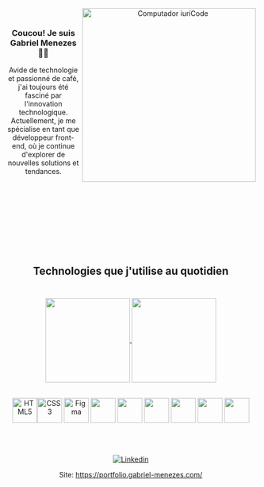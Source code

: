 <div align="center">

<img src="https://raw.githubusercontent.com/MicaelliMedeiros/micaellimedeiros/master/image/computer-illustration.png" min-width="400px" max-width="350px" width="350px" align="right" alt="Computador iuriCode">
<br>

### Coucou! Je suis Gabriel Menezes 🖖🏼



Avide de technologie et passionné de café, j'ai toujours été fasciné par l'innovation technologique. Actuellement, je me spécialise en tant que développeur front-end, où je continue d'explorer de nouvelles solutions et tendances.

<br><br>
 <br><br>
 <br><br>
 <br><br>

## Technologies que j'utilise au quotidien<br><br>

<div display="inline_block">


<a href="https://github.com/GabrielMenezesSilva/github-readme-stats">
  <img height=170 align="center" src="https://github-readme-stats.vercel.app/api?username=GabrielMenezesSilva&theme=tokyonight" />
</a>
<a href="https://github.com/GabrielMenezesSilva/convoychat">
  <img height=170 align="center" src="https://github-readme-stats.vercel.app/api/top-langs?username=GabrielMenezesSilva&layout=compact&langs_count=8&card_width=320&theme=tokyonight" />
</a>

<div/>
<div style="display: inline_block"><br/>
<p align="left">

 <a href="https://developer.mozilla.org/en-US/docs/Glossary/HTML5" target="_blank" rel="noreferrer"><img src="https://raw.githubusercontent.com/danielcranney/readme-generator/main/public/icons/skills/html5-colored.svg" width="50" height="50" alt="HTML5" /></a><a href="https://www.w3.org/TR/CSS/#css" target="_blank" rel="noreferrer"><img src="https://raw.githubusercontent.com/danielcranney/readme-generator/main/public/icons/skills/css3-colored.svg" width="50" height="50" alt="CSS3" /></a>
<a href="https://www.figma.com/" target="_blank" rel="noreferrer"><img src="https://raw.githubusercontent.com/danielcranney/readme-generator/main/public/icons/skills/figma-colored.svg" width="50" height="50" alt="Figma" /></a>
<img src="https://cdn.jsdelivr.net/gh/devicons/devicon/icons/git/git-original.svg" width="50" height="50"/> 
<img src="https://cdn.jsdelivr.net/gh/devicons/devicon@latest/icons/javascript/javascript-original.svg" width="50" height="50"/> 
<img src="https://cdn.jsdelivr.net/gh/devicons/devicon@latest/icons/typescript/typescript-original.svg" width="50" height="50"/> 
<img src="https://cdn.jsdelivr.net/gh/devicons/devicon@latest/icons/wordpress/wordpress-plain.svg" width="50" height="50" />
<img src="https://cdn.jsdelivr.net/gh/devicons/devicon@latest/icons/vscode/vscode-original.svg" width="50" height="50" />
<img src="https://cdn.jsdelivr.net/gh/devicons/devicon@latest/icons/angular/angular-original.svg" width="50" height="50" />
<br><br>

<div/><br/>


[![Linkedin](https://img.shields.io/badge/LinkedIn-0077B5?style=for-the-badge&logo=linkedin&logoColor=white)](https://www.linkedin.com/in/lucasgabrielmenezesdasilva)

Site: https://portfolio.gabriel-menezes.com/
<br/>


<div/>
